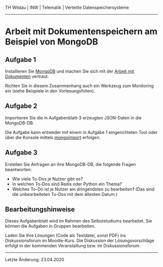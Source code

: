 TH Wildau | INW | Telematik | Verteilte Datenspeichersysteme

---

Arbeit mit Dokumentenspeichern am Beispiel von MongoDB
======================================================


Aufgabe 1
----------

Installieren Sie [MongoDB](https://docs.mongodb.com/manual/installation/) und machen Sie sich mit der [Arbeit mit Dokumenten](https://docs.mongodb.com/manual/crud/) vertraut. 

Richten Sie in diesem Zusammenhang auch ein Werkzeug zum Monitoring ein (siehe Beispiele in den Vorlesungsfolien).


Aufgabe 2
---------

Importieren Sie die in Aufgabenblatt-3 erzeugten JSON-Daten in die MongoDB-DB.

Die Aufgabe kann entweder mit einem in Aufgabe 1 eingerichteten Tool oder über die Konsole mittels [mongoimport](https://docs.mongodb.com/manual/reference/program/mongoimport/) erfolgen.


Aufgabe 3
---------

Erstellen Sie Anfragen an ihre MongoDB-DB, die folgende Fragen beantworten: 

* Wie viele To-Dos je Nutzer gibt es?
* In welchen To-Dos sind Redis oder Python ein Thema?
* Welches To-Do ist je Nutzer am dringendsten zu bearbeiten? (Das sind die unbearbeiteten To-Dos mit dem ältesten Datum.)


Bearbeitungshinweise
--------------------

Dieses Aufgabenblatt wird im Rahmen des Selbststudiums bearbeitet. Sie können die Aufgaben in Gruppen bearbeiten.

Laden Sie Ihre Lösungen (Code als Textdatei, sonst PDF) ins Diskussionsforum im Moodle-Kurs. Die Diskussion der Lösungsvorschläge erfolgt in der kommenden Veranstaltung bzw. im Diskussionsforum.


---
Letzte Änderung: 23.04.2020
